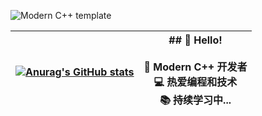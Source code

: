 ![Modern C++ template](https://readme-typing-svg.herokuapp.com?font=Segoe+Script&center=true&lines=xxxiu.)

| [![Anurag's GitHub stats](https://github-readme-stats.vercel.app/api?username=morettt&show_icons=true&theme=tokyonight)](https://b23.tv/iEJTnPp) | ## 👋 Hello! <br><br>🔭 Modern C++ 开发者<br>💻 热爱编程和技术<br>📚 持续学习中... |
|---|---|
